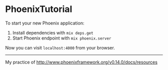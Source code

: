 # PhoenixTutorial

To start your new Phoenix application:

1. Install dependencies with `mix deps.get`
2. Start Phoenix endpoint with `mix phoenix.server`

Now you can visit `localhost:4000` from your browser.


------

My practice of http://www.phoenixframework.org/v0.14.0/docs/resources
